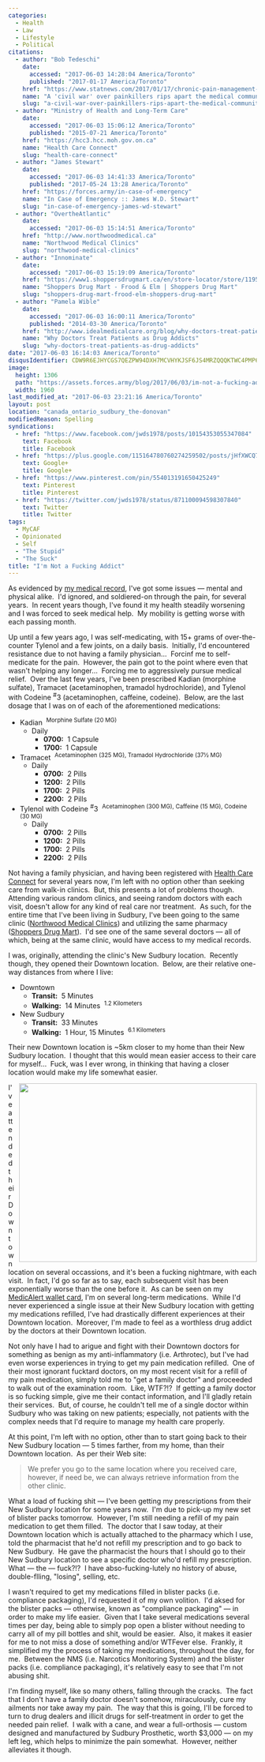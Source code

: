 ```yaml
---
categories:
  - Health
  - Law
  - Lifestyle
  - Political
citations:
  - author: "Bob Tedeschi"
    date:
      accessed: "2017-06-03 14:28:04 America/Toronto"
      published: "2017-01-17 America/Toronto"
    href: "https://www.statnews.com/2017/01/17/chronic-pain-management-opioids"
    name: "A 'civil war' over painkillers rips apart the medical community - and leaves patients in fear"
    slug: "a-civil-war-over-painkillers-rips-apart-the-medical-community-and-leaves-patients-in-fear"
  - author: "Ministry of Health and Long-Term Care"
    date:
      accessed: "2017-06-03 15:06:12 America/Toronto"
      published: "2015-07-21 America/Toronto"
    href: "https://hcc3.hcc.moh.gov.on.ca"
    name: "Health Care Connect"
    slug: "health-care-connect"
  - author: "James Stewart"
    date:
      accessed: "2017-06-03 14:41:33 America/Toronto"
      published: "2017-05-24 13:28 America/Toronto"
    href: "https://forces.army/in-case-of-emergency"
    name: "In Case of Emergency :: James W.D. Stewart"
    slug: "in-case-of-emergency-james-wd-stewart"
  - author: "OvertheAtlantic"
    date:
      accessed: "2017-06-03 15:14:51 America/Toronto"
    href: "http://www.northwoodmedical.ca"
    name: "Northwood Medical Clinics"
    slug: "northwood-medical-clinics"
  - author: "Innominate"
    date:
      accessed: "2017-06-03 15:19:09 America/Toronto"
    href: "https://www1.shoppersdrugmart.ca/en/store-locator/store/1195"
    name: "Shoppers Drug Mart - Frood & Elm | Shoppers Drug Mart"
    slug: "shoppers-drug-mart-frood-elm-shoppers-drug-mart"
  - author: "Pamela Wible"
    date:
      accessed: "2017-06-03 16:00:11 America/Toronto"
      published: "2014-03-30 America/Toronto"
    href: "http://www.idealmedicalcare.org/blog/why-doctors-treat-patients-as-drug-addicts"
    name: "Why Doctors Treat Patients as Drug Addicts"
    slug: "why-doctors-treat-patients-as-drug-addicts"
date: "2017-06-03 16:14:03 America/Toronto"
disqusIdentifier: CDW9R6EJHYCGS7QEZPW94DXH7MCVHYKJSF6JS4MRZQQQKTWC4PMP6EPX6AUNZK732B5SDGGV9KKTJTX8KVCNMYS79NMVWSWJ4Z5J
image:
  height: 1306
  path: "https://assets.forces.army/blog/2017/06/03/im-not-a-fucking-addict/hotlink-ok/Help_2003-12-04_1960x1306.png"
  width: 1960
last_modified_at: "2017-06-03 23:21:16 America/Toronto"
layout: post
location: "canada_ontario_sudbury_the-donovan"
modifiedReason: Spelling
syndications:
  - href: "https://www.facebook.com/jwds1978/posts/10154353055347084"
    text: Facebook
    title: Facebook
  - href: "https://plus.google.com/115164780760274259502/posts/jHfXWCQ758x"
    text: Google+
    title: Google+
  - href: "https://www.pinterest.com/pin/554013191650425249"
    text: Pinterest
    title: Pinterest
  - href: "https://twitter.com/jwds1978/status/871100094598307840"
    text: Twitter
    title: Twitter
tags:
  - MyCAF
  - Opinionated
  - Self
  - "The Stupid"
  - "The Suck"
title: "I'm Not a Fucking Addict"
---
```


<p>
  As evidenced by <a href="{{ site.url }}{{ page.url }}#cite-in-case-of-emergency-james-wd-stewart" rel="me"
    title="In Case of Emergency :: James W.D. Stewart">my medical record</a>, I've got some issues &#8212; mental and physical alike.&nbsp; I'd ignored, and
  soldiered-on through the pain, for several years.&nbsp; In recent years though, I've found it my health steadily worsening and I was forced to seek medical
  help.&nbsp; My mobility is getting worse with each passing month.
</p>
<!-- excerptBreak -->
<p>
  Up until a few years ago, I was self-medicating, with 15+ grams of over-the-counter Tylenol and a few joints, on a daily basis.&nbsp; Initially, I'd
  encountered resistance due to not having a family physician&hellip;&nbsp; Forcinf me to self-medicate for the pain.&nbsp; However, the pain got to the point
  where even that wasn't helping any longer&hellip;&nbsp; Forcing me to aggressively pursue medical relief.&nbsp; Over the last few years, I've been prescribed
  Kadian (morphine sulfate), Tramacet (acetaminophen, tramadol hydrochloride), and Tylenol with Codeine <sup>#</sup>3 (acetaminophen, caffeine, codeine).&nbsp;
  Below, are the last dosage that I was on of each of the aforementioned medications:
  <ul>
    <li>
      Kadian&nbsp; <sup>Morphine Sulfate (20 MG)</sup>
      <ul>
        <li>
          Daily
          <ul>
            <li>
              <span style="font-weight: bolder;">0700:</span>&nbsp; 1 Capsule
            </li>
            <li>
              <span style="font-weight: bolder;">1700:</span>&nbsp; 1 Capsule
            </li>
          </ul>
        </li>
      </ul>
    </li>
    <li>
      Tramacet&nbsp; <sup>Acetaminophen (325 MG), Tramadol Hydrochloride (37&frac12; MG)</sup>
      <ul>
        <li>
          Daily
          <ul>
            <li>
              <span style="font-weight: bolder;">0700:</span>&nbsp; 2 Pills
            </li>
            <li>
              <span style="font-weight: bolder;">1200:</span>&nbsp; 2 Pills
            </li>
            <li>
              <span style="font-weight: bolder;">1700:</span>&nbsp; 2 Pills
            </li>
            <li>
              <span style="font-weight: bolder;">2200:</span>&nbsp; 2 Pills
            </li>
          </ul>
        </li>
      </ul>
    </li>
    <li>
      Tylenol with Codeine <sup>#</sup>3&nbsp; <sup>Acetaminophen (300 MG), Caffeine (15 MG), Codeine (30 MG)</sup>
      <ul>
        <li>
          Daily
          <ul>
            <li>
              <span style="font-weight: bolder;">0700:</span>&nbsp; 2 Pills
            </li>
            <li>
              <span style="font-weight: bolder;">1200:</span>&nbsp; 2 Pills
            </li>
            <li>
              <span style="font-weight: bolder;">1700:</span>&nbsp; 2 Pills
            </li>
            <li>
              <span style="font-weight: bolder;">2200:</span>&nbsp; 2 Pills
            </li>
          </ul>
        </li>
      </ul>
    </li>
  </ul>
</p>
<p>
  Not having a family physician, and having been registered with <a href="{{ site.url }}{{ page.url }}#cite-health-care-connect" rel="me"
    title="Health Care Connect">Health Care Connect</a> for several years now, I'm left with no option other than seeking care from walk-in clinics.&nbsp; But,
  this presents a lot of problems though.&nbsp; Attending various random clinics, and seeing random doctors with each visit, doesn't allow for any kind of real
  care nor treatment.&nbsp; As such, for the entire time that I've been living in Sudbury, I've been going to the same clinic (<a
    href="{{ site.url }}{{ page.url }}#cite-northwood-medical-clinics" rel="me" title="Northwood Medical Clinics">Northwood Medical Clinics</a>) and utilizing
  the same pharmacy (<a href="{{ site.url }}{{ page.url }}#cite-shoppers-drug-mart-frood-elm-shoppers-drug-mart" rel="me"
    title="Shoppers Drug Mart - Frood &amp; Elm | Shoppers Drug Mart">Shoppers Drug Mart</a>).&nbsp; I'd see one of the same several doctors &#8212; all of
  which, being at the same clinic, would have access to my medical records.
</p>
<p>
  I was, originally, attending the clinic's New Sudbury location.&nbsp; Recently though, they opened their Downtown location.&nbsp; Below, are their relative
  one-way distances from where I live:
  <ul>
    <li>
      Downtown
      <ul>
        <li>
          <span style="font-weight:bolder;">Transit:</span>&nbsp; 5 Minutes
        </li>
        <li>
          <span style="font-weight:bolder;">Walking:</span>&nbsp; 14 Minutes&nbsp; <sup>1.2 Kilometers</sup>
        </li>
      </ul>
    </li>
    <li>
      New Sudbury
      <ul>
        <li>
          <span style="font-weight:bolder;">Transit:</span>&nbsp; 33 Minutes
        </li>
        <li>
          <span style="font-weight:bolder;">Walking:</span>&nbsp; 1 Hour, 15 Minutes&nbsp; <sup>6.1 Kilometers</sup>
        </li>
      </ul>
    </li>
  </ul>
</p>
<p>
  Their new Downtown location is ~5km closer to my home than their New Sudbury location.&nbsp; I thought that this would mean easier access to their care for
  myself&hellip;&nbsp; Fuck, was I ever wrong, in thinking that having a closer location would make my life somewhat easier.
</p>
<img alt="" height="362" src="{{ site.uri.assets }}/blog/2017/06/03/im-not-a-fucking-addict/im-not-an-addict_482x362.png"
  style="border: 0px; float: right; margin-bottom: 10px; margin-left: 10px;" width="482" />
<p>
  I've attended their Downtown location on several occassions, and it's been a fucking nightmare, with each visit.&nbsp; In fact, I'd go so far as to say, each
  subsequent visit has been exponentially worse than the one before it.&nbsp; As can be seen on my <a
    href="{{ site.url }}{{ page.url }}#cite-in-case-of-emergency-james-wd-stewart" rel="me" title="In Case of Emergency :: James W.D. Stewart">MedicAlert wallet
  card</a>, I'm on several long-term medications.&nbsp; While I'd never experienced a single issue at their New Sudbury location with getting my medications
  refilled, I've had drastically different experiences at their Downtown location.&nbsp; Moreover, I'm made to feel as a worthless drug addict by the doctors at
  their Downtown location.
</p>
<p>
  Not only have I had to arigue and fight with their Downtown doctors for something as benign as my anti-inflammatory (i.e. Arthrotec), but I've had even worse
  experiences in trying to get my pain medication refilled.&nbsp; One of their most ignorant fucktard doctors, on my most recent visit for a refill of my pain
  medication, simply told me to &quot;get a family doctor&quot; and proceeded to walk out of the examination room.&nbsp; Like, WTF?!?&nbsp; If getting a family
  doctor is so fucking simple, give me their contact information, and I'll gladly retain their services.&nbsp; But, of course, he couldn't tell me of a single
  doctor within Sudbury who was taking on new patients; especially, not patients with the complex needs that I'd require to manage my health care properly.
</p>
<p>
  At this point, I'm left with no option, other than to start going back to their New Sudbury location &#8212; 5 times farther, from my home, than their
  Downtown location.&nbsp; As per their Web site:
  <blockquote cite="{{ site.url }}{{ page.url }}#cite-northwood-medical-clinics">
    We prefer you go to the same location where you received care, however, if need be, we can always retrieve information from the other clinic.
  </blockquote>
</p>
<p>
  What a load of fucking shit &#8212; I've been getting my prescriptions from their New Sudbury location for some years now.&nbsp; I'm due to pick-up my new set
  of blister packs tomorrow.&nbsp; However, I'm still needing a refill of my pain medication to get them filled.&nbsp; The doctor that I saw today, at their
  Downtown location which is actually attached to the pharmacy which I use, told the pharmacist that he'd not refill my prescription and to go back to New
  Sudbury.&nbsp; He gave the pharmacist the hours that I should go to their New Sudbury location to see a specific doctor who'd refill my prescription.&nbsp;
  What &#8212; the &#8212; fuck?!?&nbsp; I have abso-fucking-lutely no history of abuse, double-flling, &quot;losing&quot;, selling, etc.
</p>
<p>
  I wasn't required to get my medications filled in blister packs (i.e. compliance packaging), I'd requested it of my own volition.&nbsp; I'd aksed for the
  blister packs &#8212; otherwise, known as &quot;compliance packaging&quot; &#8212; in order to make my life easier.&nbsp; Given that I take several
  medications several times per day, being able to simply pop open a blister without needing to carry all of my pill bottles and shit, would be easier.&nbsp;
  Also, it makes it easier for me to not miss a dose of something and/or WTFever else.&nbsp; Frankly, it simplified my the process of taking my medications,
  throughout the day, for me.&nbsp; Between the NMS (i.e. Narcotics Monitoring System) and the blister packs (i.e. compliance packaging), it's relatively easy
  to see that I'm not abusing shit.
</p>
<p>
  I'm finding myself, like so many others, falling through the cracks.&nbsp; The fact that I don't have a family doctor doesn't somehow, miraculously, cure my
  ailments nor take away my pain.&nbsp; The way that this is going, I'll be forced to turn to drug dealers and illicit drugs for self-treatment in order to get
  the needed pain relief.&nbsp; I walk with a cane, and wear a full-orthosis &#8212 custom designed and manufactured by Sudbury Prosthetic, worth $3,000 &#8212;
  on my left leg, which helps to minimize the pain somewhat.&nbsp; However, neither alleviates it though.
</p>
